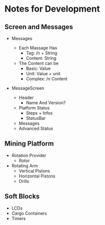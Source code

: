# Notes for Development

## Screen and Messages

- Messages
    - Each Massage Has
        - Tag: /n + String
        - Content: String
    - The Content can be
        - Basic: Value
        - Unit: Value + unit
        - Complex: /n Content

- MessageScreen
    - Header
        - Name And Version?
    - Platform Status
        - Steps + Infos
        - StatusBar
    - Messages
    - Advanced Status

## Mining Platform

- Rotation Provider
    - Rotor
- Rotating Arm
    - Vertical Pistons
    - Horizontal Pistons
    - Drills

## Soft Blocks

- LCDs
- Cargo Containers
- Timers
